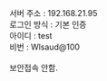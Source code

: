 서버 주소 : 192.168.21.95<br />
로그인 방식 : 기본 인증<br />
아이디 : test<br />
비번 : Wlsaud@100<br />
<br />
보안접속 안함.
